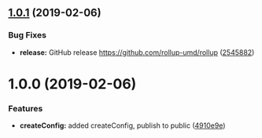 ## [1.0.1](https://github.com/rollup-umd/rollup/compare/v1.0.0...v1.0.1) (2019-02-06)


### Bug Fixes

* **release:** GitHub release https://github.com/rollup-umd/rollup ([2545882](https://github.com/rollup-umd/rollup/commit/2545882))

# 1.0.0 (2019-02-06)


### Features

* **createConfig:** added createConfig, publish to public ([4910e9e](https://module.kopaxgroup.com/rollup-umd/rollup/commit/4910e9e))
